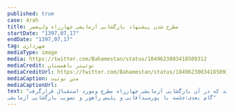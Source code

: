 ```yaml
---
published: true
case: 4rah
title: مطرح شدن پیشنهاد بازگشایی آزمایشی چهارراه ولیعصر
startDate: "1397,07,17"
endDate: "1397,07,17"
tag: شهرداری
mediaType: image
media: https://twitter.com/Bahamestan/status/1049623003418509312
mediaCredit: توئیتر باهمستان
mediaCreditUrl: https://twitter.com/Bahamestan/status/1049623003418509312
mediaCaption: متن توئیت
mediaCaptionUrl:  
text: "در پی پیگیری‌های باهمستان درزمینه بازگشایی نرده‌های #چهارراه_ولیعصر: خانم فخاری جلسه‌ای باحضور شهرداران مناطق ۶ و ۱۱ برگزار کردند که در آن بازگشایی آزمایشی چهارراه مطرح ومورد استقبال قرارگرفت.
گام بعدی:جلسه با پورسیدآقایی و پلیس راهور و تصویب بازگشایی آزمایشی"
---
```

